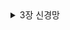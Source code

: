 <details>
<summary>3장 신경망</summary>
 
3.1 신경망
---------  
  3.1.1 신경망의 예
  
<img width="300" height="300" alt="fig 3-1" src="https://user-images.githubusercontent.com/125746059/224335385-5d487187-9877-4872-b431-790fbbb04505.png">
 
여기에서 왼쪽 줄을 입력층, 중간 줄을 은닉층, 맨 오른쪽 줄을 출력층으로 부름. 
 
  3.1.2 퍼셉트론 복습
 
<img width="300" height="300" alt="fig 3-3" src="https://user-images.githubusercontent.com/125746059/224335973-93a69933-9968-493b-bd91-e5b4f8348e22.png">

 뉴런이 얼마나 쉽게 활성화 되느냐를 제어하는 편향 b를 포함시킨 퍼셉트론 수식은 아래와 같음. 
 
 <img width="295" alt="e 3 1" src="https://user-images.githubusercontent.com/125746059/224336959-0a30a1d4-2fae-48fb-a765-569f1ad4011f.png">

 상기의 식에서 드러나는 퍼셉트론 동작법은 x1, x2, 1이라는 3개의 신호가 뉴런에 입력되어 각 신호에 가중치를 곱한 후 다음 뉴런에 전달되고, 다음 뉴런에서는 이 신호들의 값을 더하여 합이 0을 넘으면 1을 출력함. 
 
 3.1.3 활성화 함수 등장
 
 활성화 함수란 입력 신호의 총합이 활성화를 일으키는지를 정하는 역할을 수행함. 
 
 <img width="300" height="300" alt="fig 3-4" src="https://user-images.githubusercontent.com/125746059/224338110-77097171-1fd0-49d9-a62b-384f010b6868.png">
 
 위 그림은 가중치 신호를 조합한 결과가 a라는 노드가 되고, 활성화 함수 h()를 통과하여 y라는 노드로 변환되는 과정을 보여줌. 
 
 3.2 활성화 함수
 --------------
 3.2.1 시그모이드 함수
 
 <img width="198" alt="e 3 6" src="https://user-images.githubusercontent.com/125746059/224338699-307912b7-feb8-4413-84cf-1147af19f3b9.png">

 신경망에서 자주 이용하는 활성화 함수로서 exp(-x)는 자연상수 e에 대한 지수함수를 의미함. 
 
 또한 활성화 함수로 시그모이드 함수를 이용하여 신호를 변환하고, 그 변환된 신호를 다음 뉴런에 전달함. 
 
 3.2.2 계단 함수 구현하기 
 
 3.2.3 계단 함수의 그래프 
 
 <img width="300" height="300" alt="fig 3-6" src="https://user-images.githubusercontent.com/125746059/224339799-b89566ba-0a25-4a18-aeab-8531c6f9c10a.png">

3.2.4 시그모이드 함수 구현하기 

 <img width="300" height="300" alt="fig 3-7" src="https://user-images.githubusercontent.com/125746059/224340247-6d7a1e99-b6db-4603-bb33-9b806e1cc916.png">

 3.2.5 시그모이드 함수와 계단함수 비교
 
 <img width="300" height="300" alt="fig 3-8" src="https://user-images.githubusercontent.com/125746059/224340697-c186a0e9-6e62-453b-af4d-c6b27bd85e67.png">
 
 공통점 : 입력이 작을 때의 출력은 0에 가깝고, 입력이 커지면 출력이 1에 가까워지는 구조임(즉, 두 함수는 입력이 중요하면 큰 값을 출력하고 그렇지 않으면 작은 값을 출력함)
 차이점 : 그래프의 매끄러움, 출력값의 형태가 다름(계단 함수는 0과 1을 출력하는 반면, 시그모이드 함수는 연속적인 실수가 흐름)
 
 3.2.6 비선형 함수
 
 신경망에서는 층을 깊게 해야하므로 활성화 함수로 비선형 함수를 사용해야 함. (계단 함수도 비선형 함수임)
 
 3.2.7 RELU 함수
 
 RELU(Rectified Linear Unit)함수는 입력이 0 이하이면 0을 출력하고 0을 넘으면 그 입력을 그대로 출력함. 
 
 <img width="300" alt="fig 3-9" src="https://user-images.githubusercontent.com/125746059/224449100-a35e16ee-e527-4ee6-882c-385371728ca9.png">

 <img width="200" alt="e 3 7" src="https://user-images.githubusercontent.com/125746059/224449157-d977e728-aac1-47bd-b75b-dc4b720c2edb.png">

 
 
 
